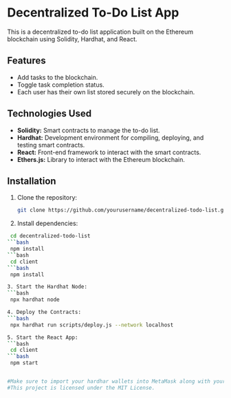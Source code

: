 # Decentralized To-Do List App

This is a decentralized to-do list application built on the Ethereum blockchain using Solidity, Hardhat, and React.

## Features

- Add tasks to the blockchain.
- Toggle task completion status.
- Each user has their own list stored securely on the blockchain.

## Technologies Used

- **Solidity:** Smart contracts to manage the to-do list.
- **Hardhat:** Development environment for compiling, deploying, and testing smart contracts.
- **React:** Front-end framework to interact with the smart contracts.
- **Ethers.js:** Library to interact with the Ethereum blockchain.

## Installation

1. Clone the repository:
   ```bash
   git clone https://github.com/yourusername/decentralized-todo-list.git

2. Install dependencies:
  ```bash
   cd decentralized-todo-list
  ```bash
   npm install
  ```bash
   cd client
  ```bash
   npm install

3. Start the Hardhat Node:
  ```bash
   npx hardhat node

4. Deploy the Contracts:
  ```bash
   npx hardhat run scripts/deploy.js --network localhost

5. Start the React App:
  ```bash
   cd client
  ```bash
   npm start


#Make sure to import your hardhar wallets into MetaMask along with your Local Network(check hardhat.config.js)
#This project is licensed under the MIT License.





